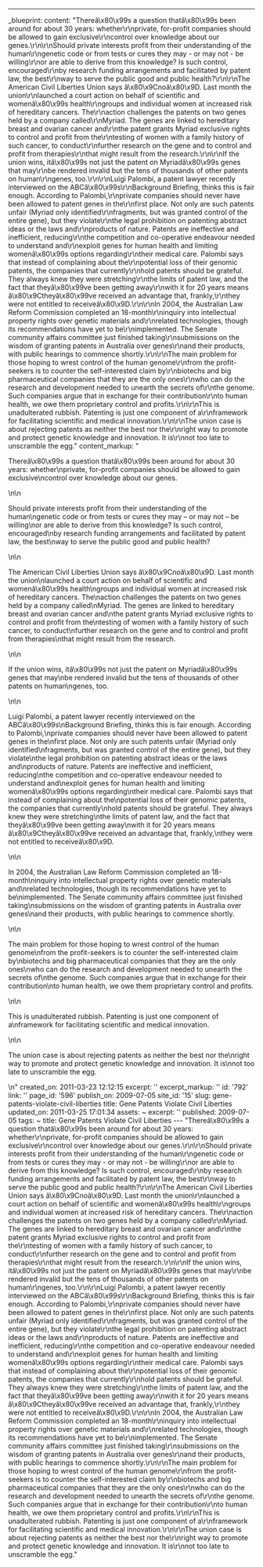 ---
_blueprint:
  content: "Thereâ\x80\x99s a question thatâ\x80\x99s been around for about 30 years:
    whether\r\nprivate, for-profit companies should be allowed to gain exclusive\r\ncontrol
    over knowledge about our genes.\r\n\r\nShould private interests profit from their
    understanding of the human\r\ngenetic code or from tests or cures they may - or
    may not - be willing\r\nor are able to derive from this knowledge? Is such control,
    encouraged\r\nby research funding arrangements and facilitated by patent law,
    the best\r\nway to serve the public good and public health?\r\n\r\nThe American
    Civil Liberties Union says â\x80\x9Cnoâ\x80\x9D. Last month the union\r\nlaunched
    a court action on behalf of scientific and womenâ\x80\x99s health\r\ngroups and
    individual women at increased risk of hereditary cancers. The\r\naction challenges
    the patents on two genes held by a company called\r\nMyriad. The genes are linked
    to hereditary breast and ovarian cancer and\r\nthe patent grants Myriad exclusive
    rights to control and profit from the\r\ntesting of women with a family history
    of such cancer, to conduct\r\nfurther research on the gene and to control and
    profit from therapies\r\nthat might result from the research.\r\n\r\nIf the union
    wins, itâ\x80\x99s not just the patent on Myriadâ\x80\x99s genes that may\r\nbe
    rendered invalid but the tens of thousands of other patents on human\r\ngenes,
    too.\r\n\r\nLuigi Palombi, a patent lawyer recently interviewed on the ABCâ\x80\x99s\r\nBackground
    Briefing, thinks this is fair enough. According to Palombi,\r\nprivate companies
    should never have been allowed to patent genes in the\r\nfirst place. Not only
    are such patents unfair (Myriad only identified\r\nfragments, but was granted
    control of the entire gene), but they violate\r\nthe legal prohibition on patenting
    abstract ideas or the laws and\r\nproducts of nature. Patents are ineffective
    and inefficient, reducing\r\nthe competition and co-operative endeavour needed
    to understand and\r\nexploit genes for human health and limiting womenâ\x80\x99s
    options regarding\r\ntheir medical care. Palombi says that instead of complaining
    about the\r\npotential loss of their genomic patents, the companies that currently\r\nhold
    patents should be grateful. They always knew they were stretching\r\nthe limits
    of patent law, and the fact that theyâ\x80\x99ve been getting away\r\nwith it
    for 20 years means â\x80\x9Ctheyâ\x80\x99ve received an advantage that, frankly,\r\nthey
    were not entitled to receiveâ\x80\x9D.\r\n\r\nIn 2004, the Australian Law Reform
    Commission completed an 18-month\r\ninquiry into intellectual property rights
    over genetic materials and\r\nrelated technologies, though its recommendations
    have yet to be\r\nimplemented. The Senate community affairs committee just finished
    taking\r\nsubmissions on the wisdom of granting patents in Australia over genes\r\nand
    their products, with public hearings to commence shortly.\r\n\r\nThe main problem
    for those hoping to wrest control of the human genome\r\nfrom the profit-seekers
    is to counter the self-interested claim by\r\nbiotechs and big pharmaceutical
    companies that they are the only ones\r\nwho can do the research and development
    needed to unearth the secrets of\r\nthe genome. Such companies argue that in exchange
    for their contribution\r\nto human health, we owe them proprietary control and
    profits.\r\n\r\nThis is unadulterated rubbish. Patenting is just one component
    of a\r\nframework for facilitating scientific and medical innovation.\r\n\r\nThe
    union case is about rejecting patents as neither the best nor the\r\nright way
    to promote and protect genetic knowledge and innovation. It is\r\nnot too late
    to unscramble the egg."
  content_markup: "<p>Thereâ\x80\x99s a question thatâ\x80\x99s been around for about
    30 years: whether\nprivate, for-profit companies should be allowed to gain exclusive\ncontrol
    over knowledge about our genes.</p>\n\n<p>Should private interests profit from
    their understanding of the human\ngenetic code or from tests or cures they may
    &ndash; or may not &ndash; be willing\nor are able to derive from this knowledge?
    Is such control, encouraged\nby research funding arrangements and facilitated
    by patent law, the best\nway to serve the public good and public health?</p>\n\n<p>The
    American Civil Liberties Union says â\x80\x9Cnoâ\x80\x9D. Last month the union\nlaunched
    a court action on behalf of scientific and womenâ\x80\x99s health\ngroups and
    individual women at increased risk of hereditary cancers. The\naction challenges
    the patents on two genes held by a company called\nMyriad. The genes are linked
    to hereditary breast and ovarian cancer and\nthe patent grants Myriad exclusive
    rights to control and profit from the\ntesting of women with a family history
    of such cancer, to conduct\nfurther research on the gene and to control and profit
    from therapies\nthat might result from the research.</p>\n\n<p>If the union wins,
    itâ\x80\x99s not just the patent on Myriadâ\x80\x99s genes that may\nbe rendered
    invalid but the tens of thousands of other patents on human\ngenes, too.</p>\n\n<p>Luigi
    Palombi, a patent lawyer recently interviewed on the ABCâ\x80\x99s\nBackground
    Briefing, thinks this is fair enough. According to Palombi,\nprivate companies
    should never have been allowed to patent genes in the\nfirst place. Not only are
    such patents unfair (Myriad only identified\nfragments, but was granted control
    of the entire gene), but they violate\nthe legal prohibition on patenting abstract
    ideas or the laws and\nproducts of nature. Patents are ineffective and inefficient,
    reducing\nthe competition and co-operative endeavour needed to understand and\nexploit
    genes for human health and limiting womenâ\x80\x99s options regarding\ntheir medical
    care. Palombi says that instead of complaining about the\npotential loss of their
    genomic patents, the companies that currently\nhold patents should be grateful.
    They always knew they were stretching\nthe limits of patent law, and the fact
    that theyâ\x80\x99ve been getting away\nwith it for 20 years means â\x80\x9Ctheyâ\x80\x99ve
    received an advantage that, frankly,\nthey were not entitled to receiveâ\x80\x9D.</p>\n\n<p>In
    2004, the Australian Law Reform Commission completed an 18-month\ninquiry into
    intellectual property rights over genetic materials and\nrelated technologies,
    though its recommendations have yet to be\nimplemented. The Senate community affairs
    committee just finished taking\nsubmissions on the wisdom of granting patents
    in Australia over genes\nand their products, with public hearings to commence
    shortly.</p>\n\n<p>The main problem for those hoping to wrest control of the human
    genome\nfrom the profit-seekers is to counter the self-interested claim by\nbiotechs
    and big pharmaceutical companies that they are the only ones\nwho can do the research
    and development needed to unearth the secrets of\nthe genome. Such companies argue
    that in exchange for their contribution\nto human health, we owe them proprietary
    control and profits.</p>\n\n<p>This is unadulterated rubbish. Patenting is just
    one component of a\nframework for facilitating scientific and medical innovation.</p>\n\n<p>The
    union case is about rejecting patents as neither the best nor the\nright way to
    promote and protect genetic knowledge and innovation. It is\nnot too late to unscramble
    the egg.</p>\n"
  created_on: 2011-03-23 12:12:15
  excerpt: ''
  excerpt_markup: ''
  id: '792'
  link: ''
  page_id: '596'
  publish_on: 2009-07-05
  site_id: '15'
  slug: gene-patents-violate-civil-liberties
  title: Gene Patents Violate Civil Liberties
  updated_on: 2011-03-25 17:01:34
assets: ~
excerpt: ''
published: 2009-07-05
tags: ~
title: Gene Patents Violate Civil Liberties
--- "Thereâ\x80\x99s a question thatâ\x80\x99s been around for about 30 years: whether\r\nprivate,
  for-profit companies should be allowed to gain exclusive\r\ncontrol over knowledge
  about our genes.\r\n\r\nShould private interests profit from their understanding
  of the human\r\ngenetic code or from tests or cures they may - or may not - be willing\r\nor
  are able to derive from this knowledge? Is such control, encouraged\r\nby research
  funding arrangements and facilitated by patent law, the best\r\nway to serve the
  public good and public health?\r\n\r\nThe American Civil Liberties Union says â\x80\x9Cnoâ\x80\x9D.
  Last month the union\r\nlaunched a court action on behalf of scientific and womenâ\x80\x99s
  health\r\ngroups and individual women at increased risk of hereditary cancers. The\r\naction
  challenges the patents on two genes held by a company called\r\nMyriad. The genes
  are linked to hereditary breast and ovarian cancer and\r\nthe patent grants Myriad
  exclusive rights to control and profit from the\r\ntesting of women with a family
  history of such cancer, to conduct\r\nfurther research on the gene and to control
  and profit from therapies\r\nthat might result from the research.\r\n\r\nIf the
  union wins, itâ\x80\x99s not just the patent on Myriadâ\x80\x99s genes that may\r\nbe
  rendered invalid but the tens of thousands of other patents on human\r\ngenes, too.\r\n\r\nLuigi
  Palombi, a patent lawyer recently interviewed on the ABCâ\x80\x99s\r\nBackground
  Briefing, thinks this is fair enough. According to Palombi,\r\nprivate companies
  should never have been allowed to patent genes in the\r\nfirst place. Not only are
  such patents unfair (Myriad only identified\r\nfragments, but was granted control
  of the entire gene), but they violate\r\nthe legal prohibition on patenting abstract
  ideas or the laws and\r\nproducts of nature. Patents are ineffective and inefficient,
  reducing\r\nthe competition and co-operative endeavour needed to understand and\r\nexploit
  genes for human health and limiting womenâ\x80\x99s options regarding\r\ntheir medical
  care. Palombi says that instead of complaining about the\r\npotential loss of their
  genomic patents, the companies that currently\r\nhold patents should be grateful.
  They always knew they were stretching\r\nthe limits of patent law, and the fact
  that theyâ\x80\x99ve been getting away\r\nwith it for 20 years means â\x80\x9Ctheyâ\x80\x99ve
  received an advantage that, frankly,\r\nthey were not entitled to receiveâ\x80\x9D.\r\n\r\nIn
  2004, the Australian Law Reform Commission completed an 18-month\r\ninquiry into
  intellectual property rights over genetic materials and\r\nrelated technologies,
  though its recommendations have yet to be\r\nimplemented. The Senate community affairs
  committee just finished taking\r\nsubmissions on the wisdom of granting patents
  in Australia over genes\r\nand their products, with public hearings to commence
  shortly.\r\n\r\nThe main problem for those hoping to wrest control of the human
  genome\r\nfrom the profit-seekers is to counter the self-interested claim by\r\nbiotechs
  and big pharmaceutical companies that they are the only ones\r\nwho can do the research
  and development needed to unearth the secrets of\r\nthe genome. Such companies argue
  that in exchange for their contribution\r\nto human health, we owe them proprietary
  control and profits.\r\n\r\nThis is unadulterated rubbish. Patenting is just one
  component of a\r\nframework for facilitating scientific and medical innovation.\r\n\r\nThe
  union case is about rejecting patents as neither the best nor the\r\nright way to
  promote and protect genetic knowledge and innovation. It is\r\nnot too late to unscramble
  the egg."
